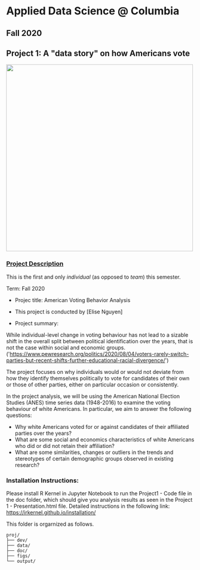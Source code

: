 # Applied Data Science @ Columbia
## Fall 2020
## Project 1: A "data story" on how Americans vote

<img src="figs/title1.jpeg" width="500">

### [Project Description](doc/)
This is the first and only *individual* (as opposed to *team*) this semester. 

Term: Fall 2020

+ Projec title: American Voting Behavior Analysis
+ This project is conducted by [Elise Nguyen]

+ Project summary: 

While individual-level change in voting behaviour has not lead to a sizable shift in the overall split between political identification over the years, that is not the case within social and economic groups. 
('https://www.pewresearch.org/politics/2020/08/04/voters-rarely-switch-parties-but-recent-shifts-further-educational-racial-divergence/')

The project focuses on why individuals would or would not deviate from how they identify themselves politically to vote for candidates of their own or those of
other parties, either on particular occasion or consistently. 

In the project analysis, we will be using the American National Election Studies (ANES) time series data (1948-2016) to examine the voting behaviour of white Americans. In particular, we aim to answer the following questions:

- Why white Americans voted for or against candidates of their affiliated parties over the years?
- What are some social and economics characteristics of white Americans who did or did not retain their affiliation?
- What are some similarities, changes or outliers in the trends and stereotypes of certain demographic groups observed in existing research?

### Installation Instructions: 
Please install R Kernel in Jupyter Notebook to run the Project1 - Code file in the doc folder, which should give you analysis results as seen in the Project 1 - Presentation.html file. Detailed instructions in the following link: 
https://irkernel.github.io/installation/

This folder is orgarnized as follows.

```
proj/
├── dev/
├── data/
├── doc/
├── figs/
└── output/
```


